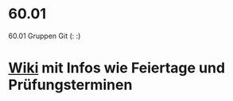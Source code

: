 # 60.01
60.01 Gruppen Git (:
:)

# [Wiki](https://github.com/Rohten-WBS/60.01/wiki) mit Infos wie Feiertage und Prüfungsterminen

